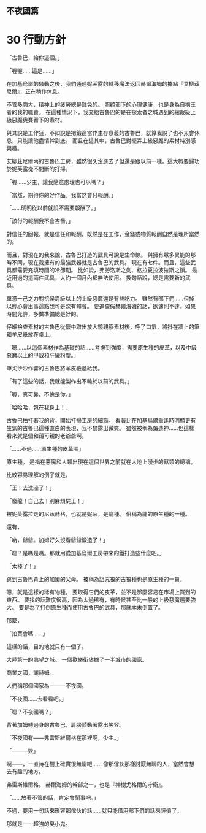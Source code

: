 ## 不夜國篇 
# 30 行動方針

「古魯巴，給你這個。」

「喔喔......這是......」

在加基烏爾的騷動之後，我們通過妮芙露的轉移魔法返回赫爾海姆的據點『艾柳茲尼爾』，正在稍作休息。

不管多強大，精神上的疲勞總是難免的。
照顧部下的心理健康，也是身為自稱王者的我的職責。
在這種情況下，我交給古魯巴的是在探索者之城遇到的總裁級上級惡魔奧賽留下的素材。

與其說是工作狂，不如說是把鍛造當作生存意義的古魯巴，就算我說了也不太會休息，只能讓他盡情幹到底。
而且在這其中，古魯巴對擺弄上級惡魔的素材特別感興趣。

艾柳茲尼爾內的古魯巴工房，雖然很久沒進去了但還是跟以前一樣。這大概要歸功於妮芙露從不間斷的打掃。

「喔......少主，讓我隨意處理也可以嗎？」

「當然，期待你的好作品。我當然會付報酬。」

「......明明從以前就說不需要報酬了。」

「該付的報酬我不會吝嗇。」

對信任的回報，就是信任和報酬。既然是在工作，金錢或物質報酬自然是理所當然的。

而且，對現在的我來說，古魯巴打造的武具可說是生命線。
與擁有眾多異能的那時不同，現在我擁有的最強武器就是古魯巴的武具。
現在有七件。而且，這些武具都需要充填時間的冷卻期。
比如說，弗勞洛斯之劍、格拉夏拉波拉斯之鎖。
最近用過的這兩件武具，大約一個月內都無法使用。
換句話說，總是需要新的武具。

單憑一己之力對抗侯爵級以上的上級惡魔還是有些吃力。
雖然有部下們......但掉以輕心會出事這點我可是深有體會。
要追查假赫爾海姆的話，欲速則不達。如果時間允許，多做準備總是好的。

仔細檢查素材的古魯巴從懷中取出放大鏡觀察素材後，呼了口氣，將掛在牆上的筆和羊皮紙放在桌上。

「嗯......以這個素材作為基礎的話......考慮到強度，需要原生種的皮革，以及中級惡魔以上的甲殼和肝臟粉塵。」

筆尖沙沙作響的古魯巴將羊皮紙遞給我。

「有了這些的話，我就能製作出不輸於以前的武具。」

「喔，真可靠。不愧是你。」

「哈哈哈，包在我身上！」

古魯巴拍打著我的背，開始打掃工房的細節。
看著比在加基烏爾重逢時明顯更有生氣的古魯巴這種直白的表現，我不禁露出微笑。
雖然被稱為鍛造神......但這樣看來就是個和藹可親的老爺爺啊。

「......不過......原生種的皮革嗎」

原生種。
是指在惡魔和人類出現在這個世界之前就在大地上漫步的獸類的總稱。

比較容易理解的例子就是，

「王！去洗澡了！」

「廢龍！自己去！別麻煩屍王！」

被妮芙露拉走的尼茲赫格，也就是妮朵，是龍種。
俗稱為龍的原生種的一種。

還有，

「吶，爺爺。加姆好久沒看爺爺鍛造了！」

「嗯？是嗎是嗎。那就用從加基烏爾工房帶來的鐵打造些什麼吧。」

「太棒了！」

跳到古魯巴背上的加姆的父母。
被稱為詛咒狼的古狼種也是原生種的一員。

嗯，就是這樣的稀有物種。
要取得它們的皮革，並不是那麼容易在市場上買到的東西。
要找的話難度很高，因為太過稀有，有時候甚至比一般的上級惡魔還要強大。
要是為了打倒原生種而使用古魯巴的武具，那就本末倒置了。

那麼，

「拍賣會嗎......」

這樣的話，目的地就只有一個了。

大陸第一的慾望之城。
一個歡樂街佔據了一半城市的國家。

商業之國，謝赫姆。

人們稱那個國家為———不夜國。

「不夜國......去看看吧。」

「嗯？不夜國嗎？」

背著加姆轉過身的古魯巴，肩膀顫動著露出笑容。

「不夜國有——弗雷斯維爾格在那裡啊，少主。」

「———欸」

啊——，一直待在樹上確實很無聊吧......
像那傢伙那樣討厭無聊的人，當然會想去有趣的地方。

弗雷斯維爾格。
赫爾海姆的幹部之一，也是『神樹尤格爾的守衛』。

「......放著不管的話，肯定會鬧事吧。」

不過，要用一句話來形容那傢伙的話......就只能借用部下們的話來評價了。

那就是——超強的臭小鬼。